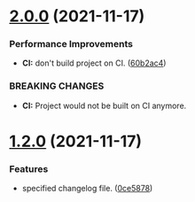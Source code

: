# [2.0.0](https://github.com/mkayander/versioning-g/compare/v1.2.0...v2.0.0) (2021-11-17)


### Performance Improvements

* **CI:** don't build project on CI. ([60b2ac4](https://github.com/mkayander/versioning-g/commit/60b2ac4f5b56406f75d1b8a5e3ccf1a1ffddbc15))


### BREAKING CHANGES

* **CI:** Project would not be built on CI anymore.

# [1.2.0](https://github.com/mkayander/versioning-g/compare/v1.1.0...v1.2.0) (2021-11-17)


### Features

* specified changelog file. ([0ce5878](https://github.com/mkayander/versioning-g/commit/0ce5878400b1b0df66f198f00145a46d2be53e04))
